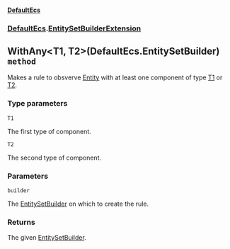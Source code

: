 #### [DefaultEcs](./DefaultEcs.md 'DefaultEcs')
### [DefaultEcs](./DefaultEcs.md#DefaultEcs 'DefaultEcs').[EntitySetBuilderExtension](./DefaultEcs-EntitySetBuilderExtension.md 'DefaultEcs.EntitySetBuilderExtension')
## WithAny&lt;T1, T2&gt;(DefaultEcs.EntitySetBuilder) `method`
Makes a rule to obsverve [Entity](./DefaultEcs-Entity.md 'DefaultEcs.Entity') with at least one component of type [T1](#DefaultEcs-EntitySetBuilderExtension-WithAny-T1-_T2-(DefaultEcs-EntitySetBuilder)-T1 'DefaultEcs.EntitySetBuilderExtension.WithAny&lt;T1, T2&gt;(DefaultEcs.EntitySetBuilder).T1') or [T2](#DefaultEcs-EntitySetBuilderExtension-WithAny-T1-_T2-(DefaultEcs-EntitySetBuilder)-T2 'DefaultEcs.EntitySetBuilderExtension.WithAny&lt;T1, T2&gt;(DefaultEcs.EntitySetBuilder).T2').
### Type parameters

<a name='DefaultEcs-EntitySetBuilderExtension-WithAny-T1-_T2-(DefaultEcs-EntitySetBuilder)-T1'></a>
`T1`

The first type of component.

<a name='DefaultEcs-EntitySetBuilderExtension-WithAny-T1-_T2-(DefaultEcs-EntitySetBuilder)-T2'></a>
`T2`

The second type of component.
### Parameters

<a name='DefaultEcs-EntitySetBuilderExtension-WithAny-T1-_T2-(DefaultEcs-EntitySetBuilder)-builder'></a>
`builder`

The [EntitySetBuilder](./DefaultEcs-EntitySetBuilder.md 'DefaultEcs.EntitySetBuilder') on which to create the rule.
### Returns
The given [EntitySetBuilder](./DefaultEcs-EntitySetBuilder.md 'DefaultEcs.EntitySetBuilder').
